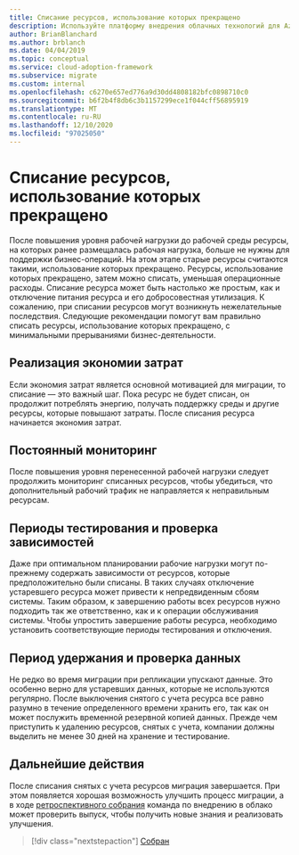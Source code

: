 ```yaml
---
title: Списание ресурсов, использование которых прекращено
description: Используйте платформу внедрения облачных технологий для Azure, чтобы узнать, как правильно списать ресурсы с минимальными перерывами в бизнесе.
author: BrianBlanchard
ms.author: brblanch
ms.date: 04/04/2019
ms.topic: conceptual
ms.service: cloud-adoption-framework
ms.subservice: migrate
ms.custom: internal
ms.openlocfilehash: c6270e657ed776a9d30dd4808182bfc0898710c0
ms.sourcegitcommit: b6f2b4f8db6c3b1157299ece1f044cff56895919
ms.translationtype: MT
ms.contentlocale: ru-RU
ms.lasthandoff: 12/10/2020
ms.locfileid: "97025050"
---
```

# <a name="decommission-retired-assets"></a>Списание ресурсов, использование которых прекращено

После повышения уровня рабочей нагрузки до рабочей среды ресурсы, на которых ранее размещалась рабочая нагрузка, больше не нужны для поддержки бизнес-операций. На этом этапе старые ресурсы считаются такими, использование которых прекращено. Ресурсы, использование которых прекращено, затем можно списать, уменьшая операционные расходы. Списание ресурса может быть настолько же простым, как и отключение питания ресурса и его добросовестная утилизация. К сожалению, при списании ресурсов могут возникнуть нежелательные последствия. Следующие рекомендации помогут вам правильно списать ресурсы, использование которых прекращено, с минимальными прерываниями бизнес-деятельности.

## <a name="cost-savings-realization"></a>Реализация экономии затрат

Если экономия затрат является основной мотивацией для миграции, то списание — это важный шаг. Пока ресурс не будет списан, он продолжит потреблять энергию, получать поддержку среды и другие ресурсы, которые повышают затраты. После списания ресурса начинается экономия затрат.

## <a name="continued-monitoring"></a>Постоянный мониторинг

После повышения уровня перенесенной рабочей нагрузки следует продолжить мониторинг списанных ресурсов, чтобы убедиться, что дополнительный рабочий трафик не направляется к неправильным ресурсам.

## <a name="testing-windows-and-dependency-validation"></a>Периоды тестирования и проверка зависимостей

Даже при оптимальном планировании рабочие нагрузки могут по-прежнему содержать зависимости от ресурсов, которые предположительно были списаны. В таких случаях отключение устаревшего ресурса может привести к непредвиденным сбоям системы. Таким образом, к завершению работы всех ресурсов нужно подходить так же ответственно, как и к операции обслуживания системы. Чтобы упростить завершение работы ресурса, необходимо установить соответствующие периоды тестирования и отключения.

## <a name="holding-period-and-data-validation"></a>Период удержания и проверка данных

Не редко во время миграции при репликации упускают данные. Это особенно верно для устаревших данных, которые не используются регулярно. После выключения снятого с учета ресурса все равно разумно в течение определенного времени хранить его, так как он может послужить временной резервной копией данных. Прежде чем приступить к удалению ресурсов, снятых с учета, компании должны выделить не менее 30 дней на хранение и тестирование.

## <a name="next-steps"></a>Дальнейшие действия

После списания снятых с учета ресурсов миграция завершается. При этом появляется хорошая возможность улучшить процесс миграции, а в ходе [ретроспективного собрания](./retrospective.md) команда по внедрению в облако может проверить выпуск, чтобы получить новые знания и реализовать улучшения.

> [!div class="nextstepaction"]
> [Собран](./retrospective.md)
